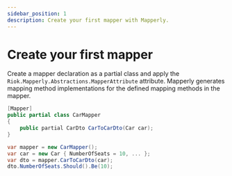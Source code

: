 ```yaml
---
sidebar_position: 1
description: Create your first mapper with Mapperly.
---
```


# Create your first mapper

Create a mapper declaration as a partial class
and apply the `Riok.Mapperly.Abstractions.MapperAttribute` attribute.
Mapperly generates mapping method implementations for the defined mapping methods in the mapper.

```csharp title="Mapper declaration"
[Mapper]
public partial class CarMapper
{
    public partial CarDto CarToCarDto(Car car);
}
```

```csharp title="Mapper usage"
var mapper = new CarMapper();
var car = new Car { NumberOfSeats = 10, ... };
var dto = mapper.CarToCarDto(car);
dto.NumberOfSeats.Should().Be(10);
```
